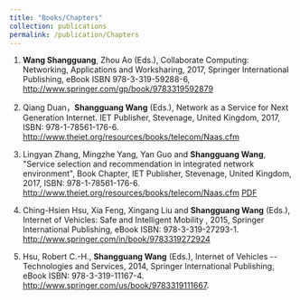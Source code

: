 ```yaml
---
title: "Books/Chapters"
collection: publications
permalink: /publication/Chapters
---
```


1. **Wang Shangguang**, Zhou Ao (Eds.), Collaborate Computing: Networking, Applications and Worksharing, 2017, Springer International Publishing, eBook ISBN
978-3-319-59288-6, <http://www.springer.com/gp/book/9783319592879>

2. Qiang Duan，**Shangguang Wang** (Eds.), Network as a Service for Next Generation Internet. IET Publisher, Stevenage, United Kingdom, 2017, ISBN: 978-1-78561-176-6. <http://www.theiet.org/resources/books/telecom/Naas.cfm>

3. Lingyan Zhang, Mingzhe Yang, Yan Guo and **Shangguang Wang**, "Service selection and recommendation in integrated network environment", Book Chapter, IET Publisher, Stevenage, United Kingdom, 2017, ISBN: 978-1-78561-176-6. <http://www.theiet.org/resources/books/telecom/Naas.cfm> [PDF](../assets/Chapter06.pdf)

4. Ching-Hsien Hsu, Xia Feng, Xingang Liu and **Shangguang Wang** (Eds.), Internet of Vehicles: Safe and Intelligent Mobility , 2015, Springer International Publishing, eBook ISBN: 978-3-319-27293-1. <http://www.springer.com/in/book/9783319272924>

5. Hsu, Robert C.-H., **Shangguang Wang** (Eds.), Internet of Vehicles -- Technologies and Services, 2014, Springer International Publishing, eBook ISBN: 978-3-319-11167-4. <http://www.springer.com/us/book/9783319111667>.
